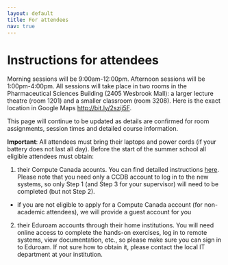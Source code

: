 ```yaml
---
layout: default
title: For attendees
nav: true
---
```


# Instructions for attendees

Morning sessions will be 9:00am-12:00pm. Afternoon sessions will be 1:00pm-4:00pm. All sessions will take
place in two rooms in the Pharmaceutical Sciences Building (2405 Wesbrook Mall): a larger lecture theatre
(room 1201) and a smaller classroom (room 3208). Here is the exact location in Google Maps
http://bit.ly/2szij5F.

This page will continue to be updated as details are confirmed for room assignments, session times and
detailed course information.

**Important**: All attendees must bring their laptops and power cords (if your battery does not last
all day). Before the start of the summer school all eligible attendees must obtain:
1. their Compute Canada acounts. You can find detailed instructions
   [here](https://www.computecanada.ca/research-portal/account-management/apply-for-an-account). Please
   note that you need only a CCDB account to log in to the new systems, so only Step 1 (and Step 3 for
   your supervisor) will need to be completed (but not Step 2).
  - if you are not eligible to apply for a Compute Canada account (for non-academic attendees), we will
    provide a guest account for you
2. their Eduroam accounts through their home institutions. You will need online access to complete the
   hands-on exercises, log in to remote systems, view documentation, etc., so please make sure you can
   sign in to Eduroam. If not sure how to obtain it, please contact the local IT department at your
   institution.
